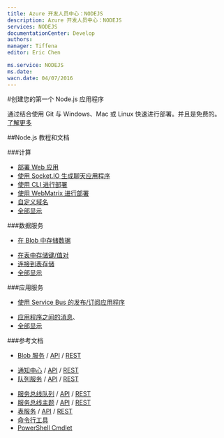 ```yaml
---
title: Azure 开发人员中心：NODEJS
description: Azure 开发人员中心：NODEJS
services: NODEJS
documentationCenter: Develop
authors: 
manager: Tiffena
editor: Eric Chen

ms.service: NODEJS
ms.date: 
wacn.date: 04/07/2016
---
```


#创建您的第一个 Node.js 应用程序

通过结合使用 Git 与 Windows、Mac 或 Linux 快速进行部署。并且是免费的。
[了解更多](../articles/app-service-web/web-sites-nodejs-develop-deploy-mac.md)

##Node.js 教程和文档

###计算

- [部署 Web 应用](../articles/app-service-web/web-sites-nodejs-develop-deploy-mac.md)
- [使用 Socket.IO 生成聊天应用程序](../articles/app-service-web/web-sites-nodejs-chat-app-socketio.md)
- [使用 CLI 进行部署](../articles/xplat-cli-install.md)
- [使用 WebMatrix 进行部署](../articles/app-service-web/web-sites-nodejs-use-webmatrix.md)
- [自定义域名](../articles/app-service-web/web-sites-custom-domain-name.md)
- [全部显示](/develop/nodejs/compute)  

###数据服务

- [在 Blob 中存储数据](../articles/storage/storage-nodejs-how-to-use-blob-storage.md)

<!--- [Store data using DocumentDB](../articles/documentdb/documentdb-nodejs-application.md)
- [使用 MongoDB 存储数据](/documentation/articles/store-mongolab-web-sites-nodejs-store-data-mongodb/)
-->
- [在表中存储键/值对](../articles/storage/storage-nodejs-how-to-use-table-storage.md)
- [连接到表存储](../articles/app-service-web/storage-nodejs-use-table-storage-web-site.md)
- [全部显示](/develop/nodejs/data)

###应用服务

-  [使用 Service Bus 的发布/订阅应用程序](../articles/service-bus-messaging/service-bus-nodejs-how-to-use-topics-subscriptions.md)
<!--- [使用 SendGrid 发送电子邮件](/documentation/articles/store-sendgrid-nodejs-how-to-send-email/)-->
- [应用程序之间的消息](../articles/storage/storage-nodejs-how-to-use-queues.md)、
- [全部显示](/develop/nodejs/app-services)

###参考文档

- [Blob 服务](../articles/storage/storage-nodejs-how-to-use-blob-storage.md) / [API](http://go.microsoft.com/fwlink/?linkid=401539&clcid=0x804) / [REST](http://msdn.microsoft.com/zh-cn/library/azure/dd179355)
<!--
- [DocumentDB](../articles/documentdb/documentdb-nodejs-application.md) / [API](http://dl.windowsazure.com/documentdb/nodedocs)-->
- [通知中心](../articles/notification-hubs/notification-hubs-nodejs-push-notification-tutorial.md) / [API](http://dl.windowsazure.com/nodedocs/NotificationHubService.html) / [REST](http://msdn.microsoft.com/zh-cn/library/azure/dn223264.aspx)
- [队列服务](../articles/storage/storage-nodejs-how-to-use-queues.md) / [API](http://go.microsoft.com/fwlink/?linkid=401540&clcid=0x804) / [REST](http://msdn.microsoft.com/zh-cn/library/azure/dd179355)
<!--- [SendGrid](/documentation/articles/store-sendgrid-nodejs-how-to-send-email/) / [REST](http://sendgrid.com/docs/API_Reference/index.html)-->
- [服务总线队列](../articles/service-bus-messaging/service-bus-nodejs-how-to-use-queues.md) / [API](http://dl.windowsazure.com/nodedocs/ServiceBusService.html) / [REST](http://msdn.microsoft.com/zh-cn/library/azure/hh780717)
- [服务总线主题](../articles/service-bus-messaging/service-bus-nodejs-how-to-use-topics-subscriptions.md) / [API](http://dl.windowsazure.com/nodedocs/ServiceBusService.html) / [REST](http://msdn.microsoft.com/zh-cn/library/azure/hh780717)
- [表服务](../articles/storage/storage-nodejs-how-to-use-table-storage.md) / [API](http://go.microsoft.com/fwlink/?linkid=401538&clcid=0x804) / [REST](http://msdn.microsoft.com/zh-cn/library/azure/dd179355)
- [命令行工具](../articles/xplat-cli-install.md)
- [PowerShell Cmdlet](../articles/powershell-install-configure.md)
